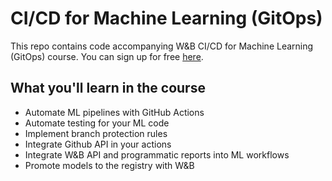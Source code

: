 # CI/CD for Machine Learning (GitOps)

This repo contains code accompanying W&B CI/CD for Machine Learning (GitOps) course. You can sign up for free [here](https://www.wandb.courses/courses/ci-cd-for-machine-learning). 

## What you'll learn in the course

- Automate ML pipelines with GitHub Actions
- Automate testing for your ML code
- Implement branch protection rules
- Integrate Github API in your actions
- Integrate W&B API and programmatic reports into ML workflows
- Promote models to the registry with W&B
